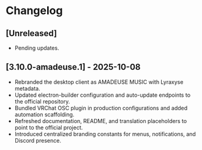 # Changelog

## [Unreleased]
- Pending updates.

## [3.10.0-amadeuse.1] - 2025-10-08
- Rebranded the desktop client as AMADEUSE MUSIC with Lyraxyse metadata.
- Updated electron-builder configuration and auto-update endpoints to the official repository.
- Bundled VRChat OSC plugin in production configurations and added automation scaffolding.
- Refreshed documentation, README, and translation placeholders to point to the official project.
- Introduced centralized branding constants for menus, notifications, and Discord presence.
